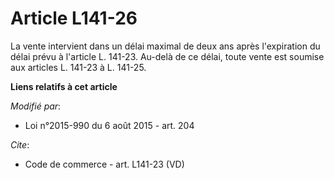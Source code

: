 # Article L141-26

La vente intervient dans un délai maximal de deux ans après l'expiration du délai prévu à l'article L. 141-23. Au-delà de ce
délai, toute vente est soumise aux articles L. 141-23 à L. 141-25.

**Liens relatifs à cet article**

_Modifié par_:

  - Loi n°2015-990 du 6 août 2015 - art. 204

_Cite_:

  - Code de commerce - art. L141-23 (VD)
